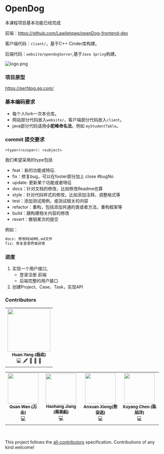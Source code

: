 # OpenDog

本课程项目基本功能已经完成

前端：https://github.com/Lawlietqwq/openDog-frontend-dev

客户端代码：`client/`，基于C++ Cinder库构建。

后端代码：`website/opendogServer`,基于`Java Spring`构建。



![logo.png](https://github.com/SheepHuan/OpenDog/blob/main/res/logo.png)

### 项目原型

https://perfdog.qq.com/

### 基本编码要求

- 每个人fork一次本仓库。
- 网站部分代码放入`website/`，客户端部分代码放入`client`。
- java部分代码请用**小驼峰命名法**，例如 `myStudentTable`。



### commit 提交要求

```
<type>(<scope>): <subject>
```

我们希望采用的type包括

- feat：新的功能或特征.
- fix：修复bug，可以在footer部分加上 close #bugNo
- update: 更新某个功能或者特征
- docs：针对文档的修改，比如修改Readme也算
- style：针对代码样式的修改，比如添加注释，调整格式等
- test：添加测试用例，或测试相关的内容
- refactor：重构，包括添加共通的类或者方法，重构框架等
- build：跟构建相关内容的修改
- revert：撤销某次的提交

例如：

```bash
docs: 修改README.md文件
fix: 修复登录界面异常
```





### 进度

1. 实现一个用户接口,
    - 登录注册 前端
    - 后端完整的用户接口
2. 创建Project、Case、Task，实现API







### Contributors

<!-- ALL-CONTRIBUTORS-LIST:START - Do not remove or modify this section -->
<!-- prettier-ignore-start -->
<!-- markdownlint-disable -->

<table>
  <tr>
    <td align="center"><a href="https://github.com/SheepHuan"><img src="https://avatars.githubusercontent.com/u/48245110?v=4?s=140" width="140px;" alt=""/><br /><sub><b>Huan Yang (杨欢)</b></sub></a><br /><a title="Code">💻</a> <a  title="Content">🖋</a> <a title="Documentation">📖</a> <a  title="Reviewed Pull Requests">👀</a> <a title="Design">🎨</a> </td>    
  </tr>
   </table>
<table>
   <tr>
    <td align="center"><a href="https://github.com/Lawlietqaq"><img src="https://avatars.githubusercontent.com/u/35335898?v=4?s=100" width="100px;" alt=""/><br /><sub><b>Quan Wan (万全)</b></sub></a><br /><a title="Code">💻</a> </td>
    <td align="center"><a href="https://github.com/SheepHuan"><img src="https://avatars.githubusercontent.com/u/1567563?v=4?s=100" width="100px;" alt=""/><br /><sub><b>Haohang Jiang (蒋昊航)</b></sub></a><br /><a title="Code">💻</a></td>  
    <td align="center"><a href="https://github.com/Xax-Lbj"><img src="https://avatars.githubusercontent.com/u/46435917?v=4?s=100" width="100px;" alt=""/><br /><sub><b>Anxuan Xiong(熊安选)</b></sub></a><br /><a title="Code">💻</a> </td>
    <td align="center"><a href="https://github.com/CoreCXY"><img src="https://avatars.githubusercontent.com/u/92657989?v=4?s=100" width="100px;" alt=""/><br /><sub><b>Xuyang Chen (陈旭洋)</b></sub></a><br /><a title="Code">💻</a> </td>  
    </tr>
</table>


​       



<!-- markdownlint-restore -->
<!-- prettier-ignore-end -->

<!-- ALL-CONTRIBUTORS-LIST:END -->

This project follows the [all-contributors](https://github.com/all-contributors/all-contributors) specification. Contributions of any kind welcome!

